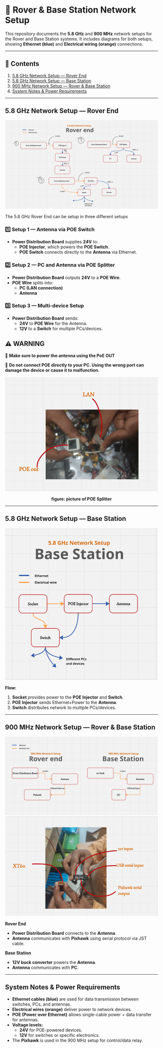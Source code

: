 # 📡 Rover & Base Station Network Setup

This repository documents the **5.8 GHz** and **900 MHz** network setups for the Rover and Base Station systems.
It includes diagrams for both setups, showing **Ethernet (blue)** and **Electrical wiring (orange)** connections.

---

## 📑 Contents
1. [5.8 GHz Network Setup — Rover End](#58-ghz-network-setup--rover-end)
2. [5.8 GHz Network Setup — Base Station](#58-ghz-network-setup--base-station)
3. [900 MHz Network Setup — Rover & Base Station](#900-mhz-network-setup--rover--base-station)
4. [System Notes & Power Requirements](#system-notes--power-requirements)

---

## 5.8 GHz Network Setup — Rover End
![5.8 GHz Rover End](images/5.8_GHz_rover.png)

The 5.8 GHz Rover End can be setup in three different setups

### 1️⃣ Setup 1 — Antenna via POE Switch
- **Power Distribution Board** supplies **24V** to:
  - **POE Injector**, which powers the **POE Switch**.
  - **POE Switch** connects directly to the **Antenna** via Ethernet.

### 2️⃣ Setup 2 — PC and Antenna via POE Splitter
- **Power Distribution Board** outputs **24V** to a **POE Wire**.
- **POE Wire** splits into:
  - **PC (LAN connection)**
  - **Antenna**

### 3️⃣ Setup 3 — Multi-device Setup
- **Power Distribution Board** sends:
  - **24V** to **POE Wire** for the Antenna.
  - **12V** to a **Switch** for multiple PCs/devices.

## ⚠️ **WARNING**

🚨 **Make sure to power the antenna using the PoE OUT**

🚨 **Do not connect POE directly to your PC. Using the wrong port can damage the device or cause it to malfunction.**

![PoE Injector and Splitter](images/poe_injector.png)

<p align="center">
  <strong>figure: picture of POE Splitter</strong> 
</p>

---

## 5.8 GHz Network Setup — Base Station
![5.8 GHz Base Station](images/58ghz_base.png)

**Flow:**  
1. **Socket** provides power to the **POE Injector** and **Switch**.  
2. **POE Injector** sends Ethernet+Power to the **Antenna**.  
3. **Switch** distributes network to multiple PCs/devices.  

---

## 900 MHz Network Setup — Rover & Base Station
![900 MHz Rover + Base](images/900mhz_rover_base.png)
![p900 connector and xt60](images/p900_connector_xt60.png)

**Rover End**
- **Power Distribution Board** connects to the **Antenna**.
- **Antenna** communicates with **Pixhawk** using serial protocol via JST cable.

**Base Station**
- **12V buck converter** powers the **Antenna**.
- **Antenna** communicates with **PC**.

---

## System Notes & Power Requirements
- **Ethernet cables (blue)** are used for data transmission between switches, PCs, and antennas.
- **Electrical wires (orange)** deliver power to network devices.
- **POE (Power over Ethernet)** allows single-cable power + data transfer for antennas.
- **Voltage levels:**
  - **24V** for POE-powered devices.
  - **12V** for switches or specific electronics.
- The **Pixhawk** is used in the 900 MHz setup for control/data relay.

